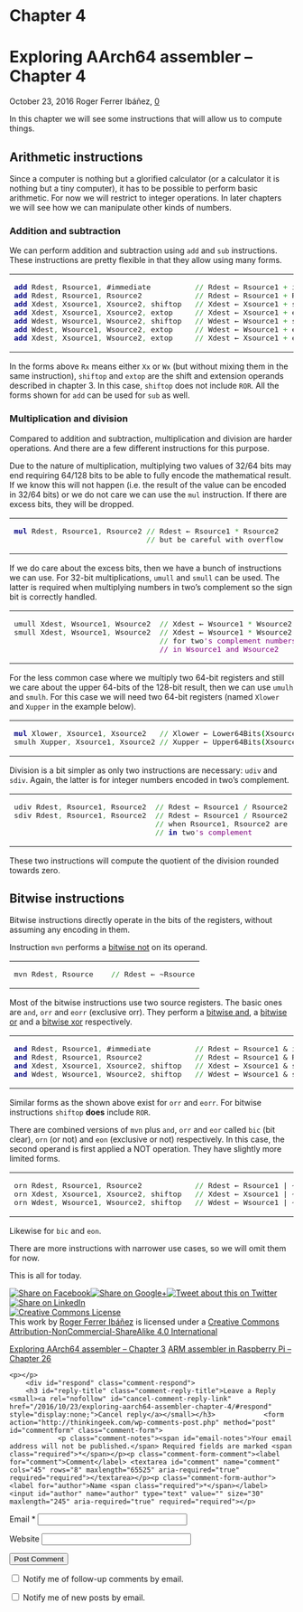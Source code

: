 # Chapter 4


<div class="main">
			<h1>Exploring AArch64 assembler – Chapter 4 </h1>
		<p class="post-meta"><span class="date">October 23, 2016</span> <span class="author">Roger Ferrer Ibáñez</span>, <span class="comments"><a href="http://thinkingeek.com/2016/10/23/exploring-aarch64-assembler-chapter-4/#respond">0</a></span> </p>
		<p>
In this chapter we will see some instructions that will allow us to compute things.
</p>
<p><span id="more-3380"></span></p>
<h2>Arithmetic instructions</h2>
<p>
Since a computer is nothing but a glorified calculator (or a calculator it is nothing but a tiny computer), it has to be possible to perform basic arithmetic. For now we will restrict to integer operations. In later chapters we will see how we can manipulate other kinds of numbers.
</p>
<h3>Addition and subtraction</h3>
<p>
We can perform addition and subtraction using <code>add</code> and <code>sub</code> instructions. These instructions are pretty flexible in that they allow using many forms.
</p>

<div class="wp_syntax" style="position:relative;"><table><tbody><tr><td class="code"><pre class="asm" style="font-family:monospace;"><span style="color: #00007f; font-weight: bold;">add</span> Rdest<span style="color: #339933;">,</span> Rsource1<span style="color: #339933;">,</span> #immediate          <span style="color: #339933;">//</span> Rdest ← Rsource1 <span style="color: #339933;">+</span> immediate
<span style="color: #00007f; font-weight: bold;">add</span> Rdest<span style="color: #339933;">,</span> Rsource1<span style="color: #339933;">,</span> Rsource2            <span style="color: #339933;">//</span> Rdest ← Rsource1 <span style="color: #339933;">+</span> Rsource2
<span style="color: #00007f; font-weight: bold;">add</span> Xdest<span style="color: #339933;">,</span> Xsource1<span style="color: #339933;">,</span> Xsource2<span style="color: #339933;">,</span> shiftop   <span style="color: #339933;">//</span> Xdest ← Xsource1 <span style="color: #339933;">+</span> shiftop<span style="color: #009900; font-weight: bold;">(</span>Xsource2<span style="color: #009900; font-weight: bold;">)</span>
<span style="color: #00007f; font-weight: bold;">add</span> Xdest<span style="color: #339933;">,</span> Xsource1<span style="color: #339933;">,</span> Xsource2<span style="color: #339933;">,</span> extop     <span style="color: #339933;">//</span> Xdest ← Xsource1 <span style="color: #339933;">+</span> extop<span style="color: #009900; font-weight: bold;">(</span>Xsource2<span style="color: #009900; font-weight: bold;">)</span>
<span style="color: #00007f; font-weight: bold;">add</span> Wdest<span style="color: #339933;">,</span> Wsource1<span style="color: #339933;">,</span> Wsource2<span style="color: #339933;">,</span> shiftop   <span style="color: #339933;">//</span> Wdest ← Wsource1 <span style="color: #339933;">+</span> shiftop<span style="color: #009900; font-weight: bold;">(</span>Wsource2<span style="color: #009900; font-weight: bold;">)</span>
<span style="color: #00007f; font-weight: bold;">add</span> Wdest<span style="color: #339933;">,</span> Wsource1<span style="color: #339933;">,</span> Wsource2<span style="color: #339933;">,</span> extop     <span style="color: #339933;">//</span> Wdest ← Wsource1 <span style="color: #339933;">+</span> extop<span style="color: #009900; font-weight: bold;">(</span>Wsource2<span style="color: #009900; font-weight: bold;">)</span>
<span style="color: #00007f; font-weight: bold;">add</span> Xdest<span style="color: #339933;">,</span> Xsource1<span style="color: #339933;">,</span> Wsource2<span style="color: #339933;">,</span> extop     <span style="color: #339933;">//</span> Xdest ← Xsource1 <span style="color: #339933;">+</span> extop<span style="color: #009900; font-weight: bold;">(</span>Wsource2<span style="color: #009900; font-weight: bold;">)</span></pre></td></tr></tbody></table><p class="theCode" style="display:none;">add Rdest, Rsource1, #immediate          // Rdest ← Rsource1 + immediate
add Rdest, Rsource1, Rsource2            // Rdest ← Rsource1 + Rsource2
add Xdest, Xsource1, Xsource2, shiftop   // Xdest ← Xsource1 + shiftop(Xsource2)
add Xdest, Xsource1, Xsource2, extop     // Xdest ← Xsource1 + extop(Xsource2)
add Wdest, Wsource1, Wsource2, shiftop   // Wdest ← Wsource1 + shiftop(Wsource2)
add Wdest, Wsource1, Wsource2, extop     // Wdest ← Wsource1 + extop(Wsource2)
add Xdest, Xsource1, Wsource2, extop     // Xdest ← Xsource1 + extop(Wsource2)</p></div>

<p>
In the forms above <code>Rx</code> means either <code>Xx</code> or <code>Wx</code> (but without mixing them in the same instruction), <code>shiftop</code> and <code>extop</code> are the shift and extension operands described in chapter 3. In this case, <code>shiftop</code> does not include <code>ROR</code>. All the forms shown for <code>add</code> can be used for <code>sub</code> as well.
</p>
<h3>Multiplication and division</h3>
<p>
Compared to addition and subtraction, multiplication and division are harder operations. And there are a few different instructions for this purpose.
</p>
<p>
Due to the nature of multiplication, multiplying two values of 32/64 bits may end requiring 64/128 bits to be able to fully encode the mathematical result. If we know this will not happen (i.e. the result of the value can be encoded in 32/64 bits) or we do not care we can use the <code>mul</code> instruction. If there are excess bits, they will be dropped.
</p>

<div class="wp_syntax" style="position:relative;"><table><tbody><tr><td class="code"><pre class="asm" style="font-family:monospace;"><span style="color: #00007f; font-weight: bold;">mul</span> Rdest<span style="color: #339933;">,</span> Rsource1<span style="color: #339933;">,</span> Rsource2 <span style="color: #339933;">//</span> Rdest ← Rsource1 <span style="color: #339933;">*</span> Rsource2
                              <span style="color: #339933;">//</span> but be careful with overflow</pre></td></tr></tbody></table><p class="theCode" style="display:none;">mul Rdest, Rsource1, Rsource2 // Rdest ← Rsource1 * Rsource2
                              // but be careful with overflow</p></div>

<p>
If we do care about the excess bits, then we have a bunch of instructions we can use. For 32-bit multiplications, <code>umull</code> and <code>smull</code> can be used. The latter is required when multiplying numbers in two’s complement so the sign bit is correctly handled.
</p>

<div class="wp_syntax" style="position:relative;"><table><tbody><tr><td class="code"><pre class="asm" style="font-family:monospace;">umull Xdest<span style="color: #339933;">,</span> Wsource1<span style="color: #339933;">,</span> Wsource2  <span style="color: #339933;">//</span> Xdest ← Wsource1 <span style="color: #339933;">*</span> Wsource2
smull Xdest<span style="color: #339933;">,</span> Wsource1<span style="color: #339933;">,</span> Wsource2  <span style="color: #339933;">//</span> Xdest ← Wsource1 <span style="color: #339933;">*</span> Wsource2 
                                 <span style="color: #339933;">//</span> for two<span style="color: #7f007f;">'s complement numbers
                                 // in Wsource1 and Wsource2</span></pre></td></tr></tbody></table><p class="theCode" style="display:none;">umull Xdest, Wsource1, Wsource2  // Xdest ← Wsource1 * Wsource2
smull Xdest, Wsource1, Wsource2  // Xdest ← Wsource1 * Wsource2 
                                 // for two's complement numbers
                                 // in Wsource1 and Wsource2</p></div>

<p>
For the less common case where we multiply two 64-bit registers and still we care about the upper 64-bits of the 128-bit result, then we can use <code>umulh</code> and <code>smulh</code>. For this case we will need two 64-bit registers (named <code>Xlower</code> and <code>Xupper</code> in the example below).
</p>

<div class="wp_syntax" style="position:relative;"><table><tbody><tr><td class="code"><pre class="asm" style="font-family:monospace;"><span style="color: #00007f; font-weight: bold;">mul</span> Xlower<span style="color: #339933;">,</span> Xsource1<span style="color: #339933;">,</span> Xsource2   <span style="color: #339933;">//</span> Xlower ← Lower64Bits<span style="color: #009900; font-weight: bold;">(</span>Xsource1 <span style="color: #339933;">*</span> Xsource2<span style="color: #009900; font-weight: bold;">)</span>
smulh Xupper<span style="color: #339933;">,</span> Xsource1<span style="color: #339933;">,</span> Xsource2 <span style="color: #339933;">//</span> Xupper ← Upper64Bits<span style="color: #009900; font-weight: bold;">(</span>Xsource1 <span style="color: #339933;">*</span> Xsource2<span style="color: #009900; font-weight: bold;">)</span></pre></td></tr></tbody></table><p class="theCode" style="display:none;">mul Xlower, Xsource1, Xsource2   // Xlower ← Lower64Bits(Xsource1 * Xsource2)
smulh Xupper, Xsource1, Xsource2 // Xupper ← Upper64Bits(Xsource1 * Xsource2)</p></div>

<p>
Division is a bit simpler as only two instructions are necessary: <code>udiv</code> and <code>sdiv</code>. Again, the latter is for integer numbers encoded in two’s complement.
</p>

<div class="wp_syntax" style="position:relative;"><table><tbody><tr><td class="code"><pre class="asm" style="font-family:monospace;">udiv Rdest<span style="color: #339933;">,</span> Rsource1<span style="color: #339933;">,</span> Rsource2  <span style="color: #339933;">//</span> Rdest ← Rsource1 <span style="color: #339933;">/</span> Rsource2
sdiv Rdest<span style="color: #339933;">,</span> Rsource1<span style="color: #339933;">,</span> Rsource2  <span style="color: #339933;">//</span> Rdest ← Rsource1 <span style="color: #339933;">/</span> Rsource2
                                <span style="color: #339933;">//</span> when Rsource1<span style="color: #339933;">,</span> Rsource2 are
                                <span style="color: #339933;">//</span> <span style="color: #00007f; font-weight: bold;">in</span> two<span style="color: #7f007f;">'s complement</span></pre></td></tr></tbody></table><p class="theCode" style="display:none;">udiv Rdest, Rsource1, Rsource2  // Rdest ← Rsource1 / Rsource2
sdiv Rdest, Rsource1, Rsource2  // Rdest ← Rsource1 / Rsource2
                                // when Rsource1, Rsource2 are
                                // in two's complement</p></div>

<p>
These two instructions will compute the quotient of the division rounded towards zero.
</p>
<h2>Bitwise instructions</h2>
<p>
Bitwise instructions directly operate in the bits of the registers, without assuming any encoding in them.
</p>
<p>
Instruction <code>mvn</code> performs a <a href="https://en.wikipedia.org/wiki/Bitwise_operation#NOT">bitwise not</a> on its operand.
</p>

<div class="wp_syntax" style="position:relative;"><table><tbody><tr><td class="code"><pre class="asm" style="font-family:monospace;">mvn Rdest<span style="color: #339933;">,</span> Rsource    <span style="color: #339933;">//</span> Rdest ← ~Rsource</pre></td></tr></tbody></table><p class="theCode" style="display:none;">mvn Rdest, Rsource    // Rdest ← ~Rsource</p></div>

<p>
Most of the bitwise instructions use two source registers. The basic ones are <code>and</code>, <code>orr</code> and <code>eorr</code> (exclusive orr). They perform a <a href="https://en.wikipedia.org/wiki/Bitwise_operation#AND">bitwise and</a>, a <a href="https://en.wikipedia.org/wiki/Bitwise_operation#OR">bitwise or</a> and a <a href="https://en.wikipedia.org/wiki/Bitwise_operation#XOR">bitwise xor</a> respectively.</p>

<div class="wp_syntax" style="position:relative;"><table><tbody><tr><td class="code"><pre class="asm" style="font-family:monospace;"><span style="color: #00007f; font-weight: bold;">and</span> Rdest<span style="color: #339933;">,</span> Rsource1<span style="color: #339933;">,</span> #immediate          <span style="color: #339933;">//</span> Rdest ← Rsource1 &amp; immediate
<span style="color: #00007f; font-weight: bold;">and</span> Rdest<span style="color: #339933;">,</span> Rsource1<span style="color: #339933;">,</span> Rsource2            <span style="color: #339933;">//</span> Rdest ← Rsource1 &amp; Rsource2
<span style="color: #00007f; font-weight: bold;">and</span> Xdest<span style="color: #339933;">,</span> Xsource1<span style="color: #339933;">,</span> Xsource2<span style="color: #339933;">,</span> shiftop   <span style="color: #339933;">//</span> Xdest ← Xsource1 &amp; shiftop<span style="color: #009900; font-weight: bold;">(</span>Xsource2<span style="color: #009900; font-weight: bold;">)</span>
<span style="color: #00007f; font-weight: bold;">and</span> Wdest<span style="color: #339933;">,</span> Wsource1<span style="color: #339933;">,</span> Wsource2<span style="color: #339933;">,</span> shiftop   <span style="color: #339933;">//</span> Wdest ← Wsource1 &amp; shiftop<span style="color: #009900; font-weight: bold;">(</span>Wsource2<span style="color: #009900; font-weight: bold;">)</span></pre></td></tr></tbody></table><p class="theCode" style="display:none;">and Rdest, Rsource1, #immediate          // Rdest ← Rsource1 &amp; immediate
and Rdest, Rsource1, Rsource2            // Rdest ← Rsource1 &amp; Rsource2
and Xdest, Xsource1, Xsource2, shiftop   // Xdest ← Xsource1 &amp; shiftop(Xsource2)
and Wdest, Wsource1, Wsource2, shiftop   // Wdest ← Wsource1 &amp; shiftop(Wsource2)</p></div>

<p>
Similar forms as the shown above exist for <code>orr</code> and <code>eorr</code>. For bitwise instructions <code>shiftop</code> <strong>does</strong> include <code>ROR</code>.
</p>
<p>
There are combined versions of <code>mvn</code> plus <code>and</code>, <code>orr</code> and <code>eor</code> called <code>bic</code> (bit clear), <code>orn</code> (or not) and <code>eon</code> (exclusive or not) respectively. In this case, the second operand is first applied a NOT operation. They have slightly more limited forms.
</p>

<div class="wp_syntax" style="position:relative;"><table><tbody><tr><td class="code"><pre class="asm" style="font-family:monospace;">orn Rdest<span style="color: #339933;">,</span> Rsource1<span style="color: #339933;">,</span> Rsource2            <span style="color: #339933;">//</span> Rdest ← Rsource1 | ~Rsource2
orn Xdest<span style="color: #339933;">,</span> Xsource1<span style="color: #339933;">,</span> Xsource2<span style="color: #339933;">,</span> shiftop   <span style="color: #339933;">//</span> Xdest ← Xsource1 | ~shiftop<span style="color: #009900; font-weight: bold;">(</span>Xsource2<span style="color: #009900; font-weight: bold;">)</span>
orn Wdest<span style="color: #339933;">,</span> Wsource1<span style="color: #339933;">,</span> Wsource2<span style="color: #339933;">,</span> shiftop   <span style="color: #339933;">//</span> Wdest ← Wsource1 | ~shiftop<span style="color: #009900; font-weight: bold;">(</span>Wsource2<span style="color: #009900; font-weight: bold;">)</span></pre></td></tr></tbody></table><p class="theCode" style="display:none;">orn Rdest, Rsource1, Rsource2            // Rdest ← Rsource1 | ~Rsource2
orn Xdest, Xsource1, Xsource2, shiftop   // Xdest ← Xsource1 | ~shiftop(Xsource2)
orn Wdest, Wsource1, Wsource2, shiftop   // Wdest ← Wsource1 | ~shiftop(Wsource2)</p></div>

<p>
Likewise for <code>bic</code> and <code>eon</code>.
</p>
<p>
There are more instructions with narrower use cases, so we will omit them for now.
</p>
<p>
This is all for today.</p>
<!-- Simple Share Buttons Adder (6.3.4) simplesharebuttons.com --><div class="ssba ssba-wrap"><div style="text-align:left"><a data-site="" class="ssba_facebook_share" href="http://www.facebook.com/sharer.php?u=http://thinkingeek.com/2016/10/23/exploring-aarch64-assembler-chapter-4/" target="_blank"><img src="http://thinkingeek.com/wp-content/plugins/simple-share-buttons-adder/buttons/somacro/facebook.png" title="Facebook" class="ssba ssba-img" alt="Share on Facebook" scale="0"></a><a data-site="" class="ssba_google_share" href="https://plus.google.com/share?url=http://thinkingeek.com/2016/10/23/exploring-aarch64-assembler-chapter-4/" target="_blank"><img src="http://thinkingeek.com/wp-content/plugins/simple-share-buttons-adder/buttons/somacro/google.png" title="Google+" class="ssba ssba-img" alt="Share on Google+" scale="0"></a><a data-site="" class="ssba_twitter_share" href="http://twitter.com/share?url=http://thinkingeek.com/2016/10/23/exploring-aarch64-assembler-chapter-4/&amp;text=Exploring+AArch64+assembler+%E2%80%93+Chapter+4+" target="_blank"><img src="http://thinkingeek.com/wp-content/plugins/simple-share-buttons-adder/buttons/somacro/twitter.png" title="Twitter" class="ssba ssba-img" alt="Tweet about this on Twitter" scale="0"></a><a data-site="linkedin" class="ssba_linkedin_share ssba_share_link" href="http://www.linkedin.com/shareArticle?mini=true&amp;url=http://thinkingeek.com/2016/10/23/exploring-aarch64-assembler-chapter-4/" target="_blank"><img src="http://thinkingeek.com/wp-content/plugins/simple-share-buttons-adder/buttons/somacro/linkedin.png" title="LinkedIn" class="ssba ssba-img" alt="Share on LinkedIn" scale="0"></a></div></div><div class="ccg-banner"><a target="_blank" rel="license nofollow" href="http://creativecommons.org/licenses/by-nc-sa/4.0/"><img alt="Creative Commons License" style="border-width:0" src="http://i.creativecommons.org/l/by-nc-sa/4.0/88x31.png" scale="0"></a><br><span xmlns:dct="http://purl.org/dc/terms/" property="dct:title">This work</span> by <a target="_blank" xmlns:cc="http://creativecommons.org/ns#" href="http://thinkingeek.com/author/rferrer/" property="cc:attributionName" rel="cc:attributionURL nofollow">Roger Ferrer Ibáñez</a> is licensed under a <a target="_blank" rel="license nofollow" href="http://creativecommons.org/licenses/by-nc-sa/4.0/">Creative Commons Attribution-NonCommercial-ShareAlike 4.0 International</a><br></div>						<p></p>
		<p class="pagination">
			<span class="prev"><a href="http://thinkingeek.com/2016/10/23/exploring-aarch64-assembler-chapter-3/" rel="prev">Exploring AArch64 assembler – Chapter 3</a></span>
			<span class="next"><a href="http://thinkingeek.com/2016/10/30/arm-assembler-raspberry-pi-chapter-26/" rel="next">ARM assembler in Raspberry Pi – Chapter 26</a></span>
		</p>
		

<!-- You can start editing here. -->
<div class="comments">
	
	
	<p></p>
		<div id="respond" class="comment-respond">
		<h3 id="reply-title" class="comment-reply-title">Leave a Reply <small><a rel="nofollow" id="cancel-comment-reply-link" href="/2016/10/23/exploring-aarch64-assembler-chapter-4/#respond" style="display:none;">Cancel reply</a></small></h3>			<form action="http://thinkingeek.com/wp-comments-post.php" method="post" id="commentform" class="comment-form">
				<p class="comment-notes"><span id="email-notes">Your email address will not be published.</span> Required fields are marked <span class="required">*</span></p><p class="comment-form-comment"><label for="comment">Comment</label> <textarea id="comment" name="comment" cols="45" rows="8" maxlength="65525" aria-required="true" required="required"></textarea></p><p class="comment-form-author"><label for="author">Name <span class="required">*</span></label> <input id="author" name="author" type="text" value="" size="30" maxlength="245" aria-required="true" required="required"></p>
<p class="comment-form-email"><label for="email">Email <span class="required">*</span></label> <input id="email" name="email" type="text" value="" size="30" maxlength="100" aria-describedby="email-notes" aria-required="true" required="required"></p>
<p class="comment-form-url"><label for="url">Website</label> <input id="url" name="url" type="text" value="" size="30" maxlength="200"></p>
<p class="form-submit"><input name="submit" type="submit" id="submit" class="submit" value="Post Comment"> <input type="hidden" name="comment_post_ID" value="3380" id="comment_post_ID">
<input type="hidden" name="comment_parent" id="comment_parent" value="0">
</p><p style="display: none;"><input type="hidden" id="akismet_comment_nonce" name="akismet_comment_nonce" value="3fb8c76975"></p><p class="comment-subscription-form"><input type="checkbox" name="subscribe_comments" id="subscribe_comments" value="subscribe" style="width: auto; -moz-appearance: checkbox; -webkit-appearance: checkbox;"> <label class="subscribe-label" id="subscribe-label" for="subscribe_comments">Notify me of follow-up comments by email.</label></p><p class="comment-subscription-form"><input type="checkbox" name="subscribe_blog" id="subscribe_blog" value="subscribe" style="width: auto; -moz-appearance: checkbox; -webkit-appearance: checkbox;"> <label class="subscribe-label" id="subscribe-blog-label" for="subscribe_blog">Notify me of new posts by email.</label></p><p style="display: none;"></p>			<input type="hidden" id="ak_js" name="ak_js" value="1496668848295"></form>
			</div><!-- #respond -->
	</div>	</div>